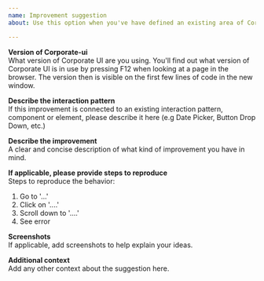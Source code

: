 ```yaml
---
name: Improvement suggestion
about: Use this option when you've have defined an existing area of Corporate UI that can be improved. Please attach relevant research documentation so that your issue can be handled at the User Experience Management Group.

---
```


**Version of Corporate-ui**<br/>
What version of Corporate UI are you using. You'll find out what version of Corporate UI is in use by pressing F12 when looking at a page in the browser. The version then is visible on the first few lines of code in the new window.

**Describe the interaction pattern**<br/>
If this improvement is connected to an existing interaction pattern, component or element, please describe it here (e.g Date Picker, Button Drop Down, etc.)

**Describe the improvement**<br/>
A clear and concise description of what kind of improvement you have in mind.

**If applicable, please provide steps to reproduce**<br/>
Steps to reproduce the behavior:
1. Go to '...'
2. Click on '....'
3. Scroll down to '....'
4. See error

**Screenshots**<br/>
If applicable, add screenshots to help explain your ideas.

**Additional context**<br/>
Add any other context about the suggestion here.
